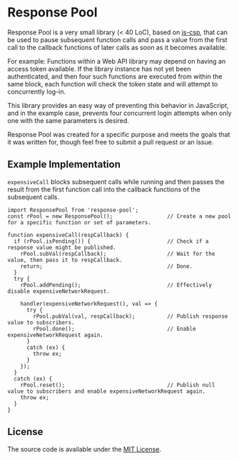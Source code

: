 # Response Pool

Response Pool is a very small library (< 40 LoC), based on [js-csp](https://github.com/ubolonton/js-csp), that can be used to pause subsequent function calls and pass a value from the first call to the callback functions of later calls as soon as it becomes available.

For example: Functions within a Web API library may depend on having an access token available. If the library instance has not yet been authenticated, and then four such functions are executed from within the same block, each function will check the token state and will attempt to concurrently log-in.

This library provides an easy way of preventing this behavior in JavaScript, and in the example case, prevents four concurrent login attempts when only one with the same parameters is desired.

Response Pool was created for a specific purpose and meets the goals that it was written for, though feel free to submit a pull request or an issue.

## Example Implementation

```expensiveCall``` blocks subsequent calls while running and then passes the result
from the first function call into the callback functions of the subsequent calls.

```
import ResponsePool from 'response-pool';
const rPool = new ResponsePool();                 // Create a new pool for a specific function or set of parameters.

function expensiveCall(respCallback) {
  if (rPool.isPending()) {                        // Check if a response value might be published.
    rPool.subVal(respCallback);                   // Wait for the value, then pass it to respCallback.
    return;                                       // Done.
  }
  try {
    rPool.addPending();                           // Effectively disable expensiveNetworkRequest.

    handler(expensiveNetworkRequest(), val => {
      try {
        rPool.pubVal(val, respCallback);          // Publish response value to subscribers.
        rPool.done();                             // Enable expensiveNetworkRequest again.
      }
      catch (ex) {
        throw ex;
      }
    });
  }
  catch (ex) {
    rPool.reset();                                // Publish null value to subscribers and enable expensiveNetworkRequest again.
    throw ex;
  }
}
```

## License

The source code is available under the [MIT License](https://opensource.org/licenses/MIT).